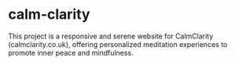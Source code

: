 # calm-clarity
This project is a responsive and serene website for CalmClarity (calmclarity.co.uk), offering personalized meditation experiences to promote inner peace and mindfulness.
